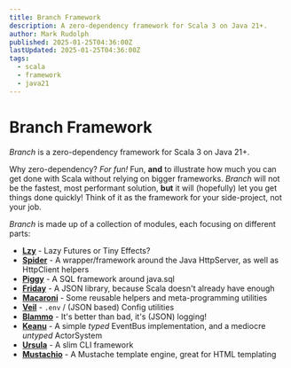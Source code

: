 ```yaml
---
title: Branch Framework
description: A zero-dependency framework for Scala 3 on Java 21+.
author: Mark Rudolph
published: 2025-01-25T04:36:00Z
lastUpdated: 2025-01-25T04:36:00Z
tags:
  - scala
  - framework
  - java21
---
```


# Branch Framework

_Branch_ is a zero-dependency framework for Scala 3 on Java 21+.

Why zero-dependency? _For fun!_ Fun, **and** to illustrate how much you can get done with Scala without relying on bigger frameworks. _Branch_ will not be the fastest, most performant solution, **but** it will (hopefully) let you get things done quickly! Think of it as the framework for your side-project, not your job.

_Branch_ is made up of a collection of modules, each focusing on different parts:

- **[Lzy](/lzy)** - Lazy Futures or Tiny Effects?
- **[Spider](/spider)** - A wrapper/framework around the Java HttpServer, as well as
  HttpClient helpers
- **[Piggy](/piggy)** - A SQL framework around java.sql
- **[Friday](/friday)** - A JSON library, because Scala doesn't already have enough
- **[Macaroni](/macaroni)** - Some reusable helpers and meta-programming utilities
- **[Veil](/veil)** - `.env` / (JSON based) Config utilities
- **[Blammo](/blammo)** - It's better than bad, it's (JSON) logging!
- **[Keanu](/keanu)** - A simple _typed_ EventBus implementation, and a mediocre _untyped_ ActorSystem
- **[Ursula](/ursula)** - A slim CLI framework
- **[Mustachio](/mustachio)** - A Mustache template engine, great for HTML templating
